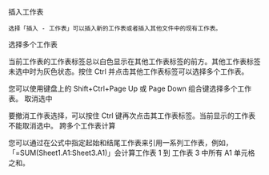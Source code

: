 插入工作表

    选择「插入 - 工作表」可以插入新的工作表或者插入其他文件中的现有工作表。

选择多个工作表

当前工作表的工作表标签总以白色显示在其他工作表标签的前方。其他工作表标签未选中时为灰色状态。按住 Ctrl 并点击其他工作表标签可以选择多个工作表。

您可以使用键盘上的 Shift+Ctrl+Page Up 或 Page Down 组合键选择多个工作表。
取消选中

要撤消工作表选择，可以按住 Ctrl 键再次点击其工作表标签。当前显示的工作表不能取消选中。
跨多个工作表计算

您可以通过在公式中指定起始和结尾工作表来引用一系列工作表，例如，「=SUM(Sheet1.A1:Sheet3.A1)」会计算工作表 1 到 工作表 3 中所有 A1 单元格之和。
